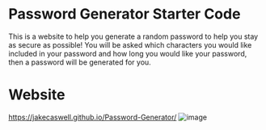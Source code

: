 # Password Generator Starter Code
This is a website to help you generate a random password to help you stay as secure as possible! You will be asked which characters you would like included in your 
password and how long you would like your password, then a password will be generated for you.

# Website
https://jakecaswell.github.io/Password-Generator/
![image](https://user-images.githubusercontent.com/88010158/132769001-c7c16ba6-1e73-4c4f-81c9-8cbd6c203c04.png)
